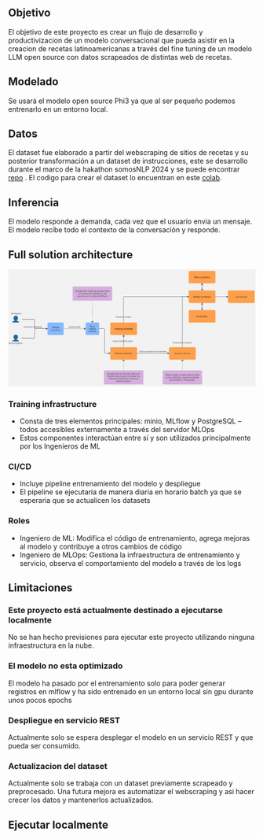 ## Objetivo
El objetivo de este proyecto es crear un flujo de desarrollo y productivizacion de un modelo conversacional que pueda asistir en la creacion de recetas latinoamericanas a través del fine tuning de un modelo LLM open source con datos scrapeados de distintas web de recetas.

## Modelado
Se usará el modelo open source Phi3 ya que al ser pequeño podemos entrenarlo en un entorno local.

## Datos
El dataset fue elaborado a partir del webscraping de sitios de recetas y su posterior transformación a un dataset de instrucciones, este se desarrollo durante el marco de la hakathon somosNLP 2024 y se puede encontrar [repo](https://huggingface.co/datasets/somosnlp/recetasdelaabuela_genstruct_it) . El codigo para crear el dataset lo encuentran en este [colab](https://colab.research.google.com/drive/1-7OY5ORmOw0Uy_uazXDDqjWWkwCKvWbL?usp=sharing).

## Inferencia
El modelo responde a demanda, cada vez que el usuario envia un mensaje. El modelo recibe todo el contexto de la conversación y responde.

## Full solution architecture

![Architecture](docs/Flowchart.jpg)

### Training infrastructure
- Consta de tres elementos principales: minio, MLflow y PostgreSQL – todos accesibles externamente a través del servidor MLOps
- Estos componentes interactúan entre sí y son utilizados principalmente por los Ingenieros de ML

### CI/CD
- Incluye pipeline entrenamiento del modelo y despliegue
- El pipeline se ejecutaria de manera diaria en horario batch ya que se esperaria que se actualicen los datasets

### Roles
- Ingeniero de ML: Modifica el código de entrenamiento, agrega mejoras al modelo y contribuye a otros cambios de código
- Ingeniero de MLOps: Gestiona la infraestructura de entrenamiento y servicio, observa el comportamiento del modelo a través de los logs

## Limitaciones
### Este proyecto está actualmente destinado a ejecutarse localmente
No se han hecho previsiones para ejecutar este proyecto utilizando ninguna infraestructura en la nube.
### El modelo no esta optimizado
El modelo ha pasado por el entrenamiento solo para poder generar registros en mlflow y ha sido entrenado en un entorno local sin gpu durante unos pocos epochs
### Despliegue en servicio REST
Actualmente solo se espera desplegar el modelo en un servicio REST y que pueda ser consumido.
### Actualizacion del dataset
Actualmente solo se trabaja con un dataset previamente scrapeado y preprocesado. Una futura mejora es automatizar el webscraping y asi hacer crecer los datos y mantenerlos actualizados.

## Ejecutar localmente
